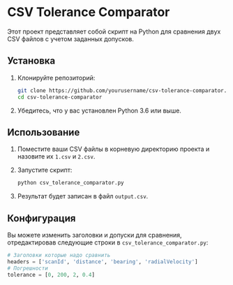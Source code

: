 # CSV Tolerance Comparator

Этот проект представляет собой скрипт на Python для сравнения двух CSV файлов с учетом заданных допусков.

## Установка

1. Клонируйте репозиторий:
    ```sh
    git clone https://github.com/yourusername/csv-tolerance-comparator.git
    cd csv-tolerance-comparator
    ```

2. Убедитесь, что у вас установлен Python 3.6 или выше.

## Использование

1. Поместите ваши CSV файлы в корневую директорию проекта и назовите их `1.csv` и `2.csv`.

2. Запустите скрипт:
    ```sh
    python csv_tolerance_comparator.py
    ```

3. Результат будет записан в файл `output.csv`.

## Конфигурация

Вы можете изменить заголовки и допуски для сравнения, отредактировав следующие строки в `csv_tolerance_comparator.py`:

```python
# Заголовки которые надо сравнить
headers = ['scanId', 'distance', 'bearing', 'radialVelocity']
# Погрешности
tolerance = [0, 200, 2, 0.4]
